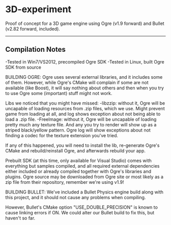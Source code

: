 3D-experiment
=============

Proof of concept for a 3D game engine using Ogre (v1.9 forward) and Bullet (v2.82 forward, included).



-------------------------------
 Compilation Notes
-------------------------------
-Tested in Win7/VS2012, precompiled Ogre SDK
-Tested in Linux, built Ogre SDK from source

BUILDING OGRE:
Ogre uses several external libraries, and it includes some of them.
However, while Ogre's CMake will complain if some are not available (like Boost),
it will say nothing about others and then when you try to use Ogre some (important)
stuff might not work.

Libs we noticed that you might have missed:
-libzzip: without it, Ogre will be uncapable of loading resources from .zip files,
    which we use. Might prevent game from loading at all, and log shows exception
    about not being able to load a .zip file.
-FreeImage: without it, Ogre will be uncapable of loading pretty much any texture file.
    And any you try to render will show up as a striped black/yellow pattern. Ogre log
    will show exceptions about not finding a codec for the texture extension you've tried.
    
If any of this happened, you will need to install the lib, re-generate Ogre's CMake
and rebuild/reinstall Ogre, and afterwards rebuild your app.

Prebuilt SDK (at this time, only available for Visual Studio) comes with everything but samples
compiled, and all required external dependencies either included or already compiled together with
Ogre's libraries and plugins.
Ogre source may be downloaded from Ogre site or most likely as a zip file from their repository,
remember we're using v1.9!

BUILDING BULLET:
We've included a Bullet Physics engine build along with this project, and it should not
cause any problems when compiling.

However, Bullet's CMake option "USE_DOUBLE_PRECISION" is known to cause linking errors if ON.
We could alter our Bullet build to fix this, but haven't so far.